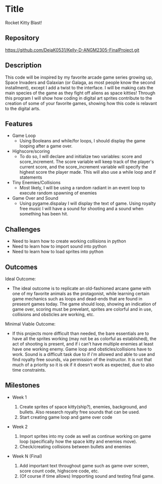 # Title
Rocket Kitty Blast!
## Repository
https://github.com/DejaK0531/Kelly-D-ANGM2305-FinalProject.git

## Description
This code will be inspired by my favorite arcade game series growing up, Space Invaders and Galaxian (or Galaga, as most people know the second installment), except I add a twist to the interface. I will be making cats the main species of the game as they fight off aliens as space kitties! Through this program I will show how coding in digital art sprites contribute to the creation of some of your favorite games, showing how this code is relavant to the digital arts. 

## Features
- Game Loop
	- Using Booleans and while/for loops, I should display the game looping after a game over.
- Highscore/scoring
	- To do so, I will declare and initialize two variables: score and score_increment. The score variable will keep track of the player's current score, and the score_increment variable will specify the highest score the player made. This will also use a while loop and if statements
- Tiny Enemies/Collisions  
	- Most likely, I will be using a random radiant in an event loop to execute random spawning of enemies
- Game Over and Sound 
	- Using pygame.dispalay I will display the text of game. Using royalty free music I will have a sound for shooting and a sound when something has been hit.

## Challenges
- Need to learn how to create working collisions in python
- Need to learn how to import sound into python
- Need to learn how to load sprites into python

## Outcomes
Ideal Outcome:
- The ideal outcome is to replicate an old-fashioned arcane game with one of my favorite animals as the protagonist, while learning certain game mechanics such as loops and dead-ends that are found in presesnt games today. The game should loop, showing an indication of game over, scoring must be prevelant, sprites are colorful and in use, collisions and obsticles are working, etc.

Minimal Viable Outcome:
- If this projects more difficult than needed, the bare essentials are to have all the sprites working (may not be as colorful as established), the act of shooting is present, and if i can't have multiple enemies at least have one working enemy. Game loop and obsticles/collisions have to work. Sound is a difficult task due to if i'm allowed and able to use and find royalty free sounds, via permission of the instructor. It is not that much of a priority so it is ok if it doesn't work as expected, due to also time constraints.

## Milestones

- Week 1
  1. Create sprites of space kitty(ship?), enemies, background, and bullets. Also research royalty free sounds that can be used.
  2. Start creating game loop and game over code

- Week 2
  1. Import sprites into my code as well as continue working on game loop (specifically how the space kitty and enemies move).
  2. Check/creating collisions between bullets and enemies

- Week N (Final)
  1. Add important text throughout game such as game over screen, score count code, highscore code, etc.
  2. (Of course if time allows) Impporting sound and testing final game.